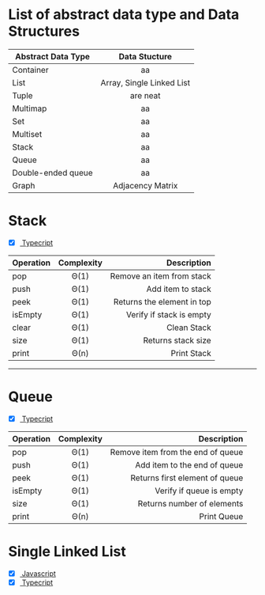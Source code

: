 # List of abstract data type and Data Structures

| Abstract Data Type |       Data Stucture       |
| ------------------ | :-----------------------: |
| Container          |            aa             |
| List               | Array, Single Linked List |
| Tuple              |         are neat          |
| Multimap           |            aa             |
| Set                |            aa             |
| Multiset           |            aa             |
| Stack              |            aa             |
| Queue              |            aa             |
| Double-ended queue |            aa             |
| Graph              |     Adjacency Matrix      |

# Stack

- [x] [ Typecript](https://github.com/HenriqueMartinsBotelho/algoritmos/blob/master/Stack/TS/stack.ts)

| Operation | Complexity |                Description |
| --------- | :--------: | -------------------------: |
| pop       |    Θ(1)    |  Remove an item from stack |
| push      |    Θ(1)    |          Add item to stack |
| peek      |    Θ(1)    | Returns the element in top |
| isEmpty   |    Θ(1)    |   Verify if stack is empty |
| clear     |    Θ(1)    |                Clean Stack |
| size      |    Θ(1)    |         Returns stack size |
| print     |    Θ(n)    |                Print Stack |

---

# Queue

- [x] [ Typecript](https://github.com/HenriqueMartinsBotelho/algoritmos/blob/master/Queue/TS/queue.ts)

| Operation | Complexity |                       Description |
| --------- | :--------: | --------------------------------: |
| pop       |    Θ(1)    | Remove item from the end of queue |
| push      |    Θ(1)    |      Add item to the end of queue |
| peek      |    Θ(1)    |    Returns first element of queue |
| isEmpty   |    Θ(1)    |          Verify if queue is empty |
| size      |    Θ(1)    |        Returns number of elements |
| print     |    Θ(n)    |                       Print Queue |

# Single Linked List

- [x] [ Javascript](http://github.com/)
- [x] [ Typecript](http://github.com/)

